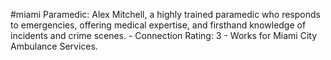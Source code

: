 #miami 
Paramedic: Alex Mitchell, a highly trained paramedic who responds to emergencies, offering medical expertise, and firsthand knowledge of incidents and crime scenes. - Connection Rating: 3 - Works for Miami City Ambulance Services.